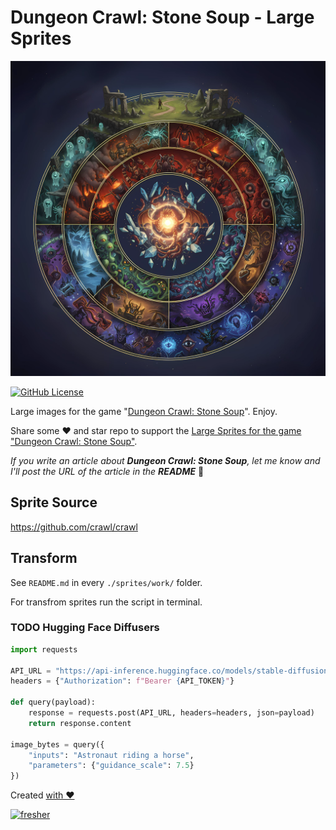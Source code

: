 # Dungeon Crawl: Stone Soup - Large Sprites

![Cover - Large Sprites for game Dungeon Crawl: Stone Soup](https://raw.githubusercontent.com/syrokomskyi/x-scale-dungeon-crawl-sprite/master/images/cover.webp)

[![GitHub License](https://img.shields.io/badge/license-MIT-blue.svg?style=for-the-badge)](https://opensource.org/licenses/MIT)

Large images for the game "[Dungeon Crawl: Stone Soup](https://en.wikipedia.org/wiki/Dungeon_Crawl_Stone_Soup)". Enjoy.

Share some ❤️ and star repo to support the [Large Sprites for the game "Dungeon Crawl: Stone Soup"](https://github.com/syrokomskyi/x-scale-dungeon-crawl-sprite).

_If you write an article about **Dungeon Crawl: Stone Soup**, let me know and I'll post the URL of the article in the **README**_ 🤝

## Sprite Source

<https://github.com/crawl/crawl>

## Transform

See `README.md` in every `./sprites/work/` folder.

For transfrom sprites run the script in terminal.

### TODO Hugging Face Diffusers

```python
import requests

API_URL = "https://api-inference.huggingface.co/models/stable-diffusion-v1-5"
headers = {"Authorization": f"Bearer {API_TOKEN}"}

def query(payload):
    response = requests.post(API_URL, headers=headers, json=payload)
    return response.content

image_bytes = query({
    "inputs": "Astronaut riding a horse",
    "parameters": {"guidance_scale": 7.5}
})
```

Created [with ❤️](https://syrokomskyi.com "Andrii Syrokomskyi")

[![fresher](https://img.shields.io/badge/maintained%20using-fresher-darkgreen.svg?style=for-the-badge)](https://github.com/syrokomskyi/fresher "Keeps Projects Up to Date")
